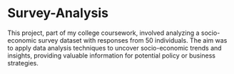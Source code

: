 # Survey-Analysis
This project, part of my college coursework, involved analyzing a socio-economic survey dataset with responses from 50 individuals. The aim was to apply data analysis techniques to uncover socio-economic trends and insights, providing valuable information for potential policy or business strategies.
